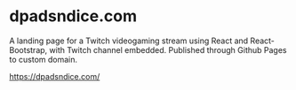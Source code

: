 # dpadsndice.com

A landing page for a Twitch videogaming stream using React and React-Bootstrap, with Twitch channel embedded. Published through Github Pages to custom domain.

https://dpadsndice.com/
